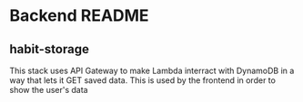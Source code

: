 # Backend README

## habit-storage

This stack uses API Gateway to make Lambda interract with DynamoDB in a way that lets it GET saved data. This is used by the frontend in order to show the user's data